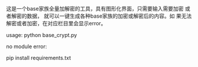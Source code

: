 
这是一个base家族全量加解密的工具，具有图形化界面，只需要输入需要加密
或者解密的数据， 就可以一键生成各种base家族的加密或解密后的内容。如
果无法解密或者加密，在对应栏目里会显示error。

usage:
python base_crypt.py


no module error:

pip install requirements.txt 